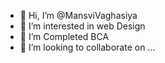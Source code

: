 - 👋 Hi, I’m @MansviVaghasiya
- 👀 I’m interested in web Design
- 🌱 I’m Completed BCA
- 💞️ I’m looking to collaborate on ...


<!---
MansviVaghasiya/MansviVaghasiya is a ✨ special ✨ repository because its `README.md` (this file) appears on your GitHub profile.
You can click the Preview link to take a look at your changes.
--->
